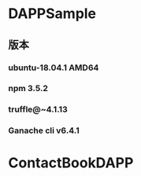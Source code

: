 # DAPPSample
## 版本
### ubuntu-18.04.1 AMD64
### npm 3.5.2 
### truffle@~4.1.13
### Ganache cli v6.4.1
# ContactBookDAPP
